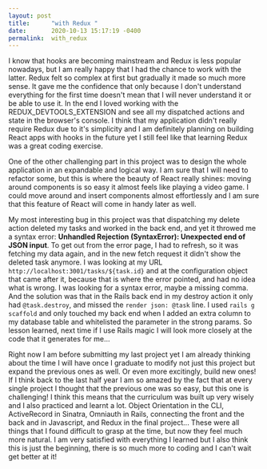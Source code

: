 ```yaml
---
layout: post
title:      "with Redux "
date:       2020-10-13 15:17:19 -0400
permalink:  with_redux
---
```



I know that hooks are becoming mainstream and Redux is less popular nowadays, but I am really happy that I had the chance to work with the latter. Redux felt so complex at first but gradually it made so much more sense. It gave me the confidence that only because I don't understand everything for the first time doesn't mean that I will never understand it or be able to use it. In the end I loved working with the REDUX_DEVTOOLS_EXTENSION and see all my dispatched actions and state in the browser's console. I think that my application didn't really require Redux due to it's simplicity and I am definitely planning on building React apps with hooks in the future yet I still feel like that learning Redux was a great coding exercise.

One of the other challenging part in this project was to design the whole application in an expandable and logical way. I am sure that I will need to refactor some, but this is where the beauty of React really shines: moving around components is so easy it almost feels like playing a video game. I could move around and insert components almost effortlessly and I am sure that this feature of React will come in handy later as well.

My most interesting bug in this project was that dispatching my delete action deleted my tasks and worked in the back end, and yet it throwed me a syntax error: **Unhandled Rejection (SyntaxError): Unexpected end of JSON input**.  To get out from the error page, I had to refresh, so it was fetching my data again, and in the new fetch request it didn't show the deleted task anymore. I was looking at my URL  ``http://localhost:3001/tasks/${task.id}`` and at the configuration object that came after it, because that is where the error pointed, and had no idea what is wrong. I was looking for a syntax error, maybe a missing comma. And the solution was that in the Rails back end in my destroy action it only had `@task.destroy`, and missed the `render json: @task` line. I used `rails g scaffold` and only touched my back end when I added an extra column to my database table and whitelisted the parameter in the strong params. So lesson learned, next time if I use Rails magic I will  look more closely at the code that it generates for me... 

Right now I am before submitting my last project yet  I am already thinking about the time I will have once I graduate to modify not just this project but expand the previous ones as well. Or even more excitingly, build new ones! 
If I think back to the last half year I am so amazed by the fact that at every single project I thought that the previous one was so easy, but this one is challenging! I think this means that the curriculum was built up very wisely and I also practiced and learnt a lot. Object Orientation in the CLI, ActiveRecord in Sinatra, Omniauth in Rails, connecting the front and the back and in Javascript, and Redux in the final project... These were all things that I found difficult to grasp at the time, but now they feel much more natural. I am very satisfied with everything I learned but I also think this is just the beginning, there is so much more to coding and I can't wait get better at it!




